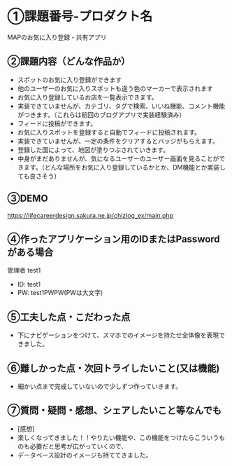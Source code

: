 # ①課題番号-プロダクト名

MAPのお気に入り登録・共有アプリ

## ②課題内容（どんな作品か）

- スポットのお気に入り登録ができます
- 他のユーザーのお気に入りスポットも違う色のマーカーで表示されます
- お気に入り登録しているお店を一覧表示できます。
- 実装できていませんが、カテゴリ、タグで検索、いいね機能、コメント機能がつきます。（これらは前回のブログアプリで実装経験済み）
- フィードに投稿ができます。
- お気に入りスポットを登録すると自動でフィードに投稿されます。
- 実装できていませんが、一定の条件をクリアするとバッジがもらえます。
- 登録した国によって、地図が塗りつぶされていきます。
- 中身がまだありませんが、気になるユーザーのユーザー画面を見ることができます。（どんな場所をお気に入り登録しているかとか、DM機能とか実装しても良さそう）

## ③DEMO

https://lifecareerdesign.sakura.ne.jp/chizlog_ex/main.php

## ④作ったアプリケーション用のIDまたはPasswordがある場合

管理者
test1
- ID: test1
- PW: test1PWPW(PWは大文字)

## ⑤工夫した点・こだわった点

- 下にナビゲーションをつけて、スマホでのイメージを持たせ全体像を表現できました。

## ⑥難しかった点・次回トライしたいこと(又は機能)

- 細かい点まで完成していないので少しずつ作っていきます。



## ⑦質問・疑問・感想、シェアしたいこと等なんでも

- [感想]
- 楽しくなってきました！！やりたい機能や、この機能をつけたらこういうものも必要だと思考が広がっていくので、
- データベース設計のイメージも持ててきました。

